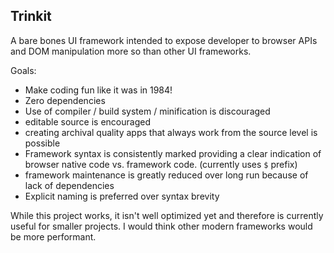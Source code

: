 ## Trinkit

A bare bones UI framework intended to expose developer to browser APIs and DOM manipulation more so
than other UI frameworks.

Goals:

* Make coding fun like it was in 1984!
* Zero dependencies
* Use of compiler / build system / minification is discouraged
* editable source is encouraged
* creating archival quality apps that always work from the source level is possible
* Framework syntax is consistently marked providing a clear indication of browser native code vs. framework code. (currently uses `$` prefix)
* framework maintenance is greatly reduced over long run because of lack of dependencies
* Explicit naming is preferred over syntax brevity

While this project works, it isn't well optimized yet and therefore is currently useful for smaller projects. I would think other modern frameworks would be more performant.

